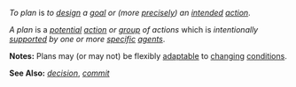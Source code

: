 *To plan* is *to [design](https://github.com/gcassel/Modular-Organization-Terminology/blob/master/terms/design.md) a [goal](https://github.com/gcassel/Modular-Organization-Terminology/blob/master/terms/goal.md) or (more [precisely](https://github.com/gcassel/Modular-Organization-Terminology/blob/master/terms/specialize.md)) an [intended](https://github.com/gcassel/Modular-Organization-Terminology/blob/master/terms/intention.md) [action](https://github.com/gcassel/Modular-Organization-Terminology/blob/master/terms/action.md)*.

*A plan* is a *[potential](https://github.com/gcassel/Modular-Organization-Terminology/blob/master/terms/potential.md) [action](https://github.com/gcassel/Modular-Organization-Terminology/blob/master/terms/action.md) or [group](https://github.com/gcassel/Modular-Organization-Terminology/blob/master/terms/group.md) of actions* which is *intentionally [supported](https://github.com/gcassel/Modular-Organization-Terminology/blob/master/terms/support.md) by one or more [specific](https://github.com/gcassel/Modular-Organization-Terminology/blob/master/terms/specific.md) [agents](https://github.com/gcassel/Modular-Organization-Terminology/blob/master/terms/agent.md)*.  
 
**Notes:**  Plans may (or may not) be flexibly [adaptable](https://github.com/gcassel/Modular-Organization-Terminology/blob/master/terms/adapt.md) to [changing](https://github.com/gcassel/Modular-Organization-Terminology/blob/master/terms/change.md) [conditions](https://github.com/gcassel/Modular-Organization-Terminology/blob/master/terms/status.md).

**See Also:** *[decision](https://github.com/gcassel/Modular-Organization-Terminology/blob/master/terms/decision.md)*, *[commit](https://github.com/gcassel/Modular-Organization-Terminology/blob/master/terms/commit.md)*
